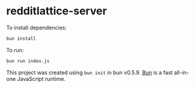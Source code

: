 # redditlattice-server

To install dependencies:

```bash
bun install
```

To run:

```bash
bun run index.js
```

This project was created using `bun init` in bun v0.5.9. [Bun](https://bun.sh) is a fast all-in-one JavaScript runtime.
